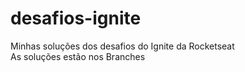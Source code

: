 # desafios-ignite
Minhas soluções dos desafios do Ignite da Rocketseat <br/>
As soluções estão nos Branches
